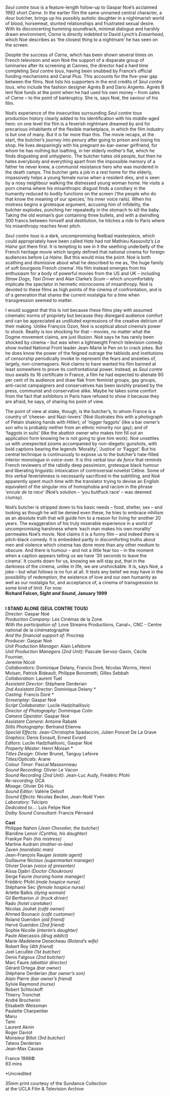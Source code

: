 

_Seul contre tous_ is a feature-length follow-up to Gaspar Noé’s acclaimed 1992 short _Carne_. In the earlier film the same unnamed central character, a dour butcher, brings up his possibly autistic daughter in a nightmarish world of blood, horsemeat, stunted relationships and frustrated sexual desire. With its disconcerting humming soundtrack, minimal dialogue and harshly drawn environment, _Carne_ is directly indebted to David Lynch’s _Eraserhead_, which Noé describes as ‘the closest thing to a nightmare’ he has seen on the screen.

Despite the success of _Carne_, which has been shown several times on French television and won Noé the support of a disparate group of luminaries after its screening at Cannes, the director had a hard time completing _Seul contre tous_, having been snubbed by France’s official funding mechanisms and Canal Plus. This accounts for the five-year gap between the films. Noé lists his supporters in the end credits of _Seul contre tous_, who include the fashion designer Agnès B and Dario Argento. Agnès B lent Noé funds at the point when he had used his own money – from sales of _Carne_ – to the point of bankruptcy. She is, says Noé, the saviour of his film.

Noé’s experience of the insecurities surrounding _Seul contre tous_ production history clearly added to his identification with his middle-aged hero: on one level the film is a feverish nightmare dreamed by and for precarious inhabitants of the flexible marketplace, in which the film industry is but one of many. But it is far more than this. The movie recaps, at the start, the butcher’s journey into penury after going to prison and losing his shop. He lives despairingly with his pregnant ex-bar-owner girlfriend, for whom he has nothing but loathing, in her elderly mother’s flat, which he finds disgusting and unhygienic. The butcher hates old people, but then he hates everybody and everything apart from the impossible memory of a father he never knew, a communist resistance hero who was murdered in the death camps. The butcher gets a job in a rest home for the elderly, impassively helps a young female nurse when a resident dies, and is seen by a nosy neighbour walking the distressed young woman home. He visits a porn cinema where his misanthropic disgust finds a corollary in the humanity reduced to bodily functions on the screen (‘the people who do that know the meaning of our species,’ his inner voice rails). When his mistress begins a grotesque argument, accusing him of infidelity, the butcher explodes, punching her repeatedly in the stomach to kill the baby. Taking the old woman’s gun containing three bullets, and with a dwindling 300 francs between himself and destitution, he hitches a ride to Paris where his misanthropy reaches fever pitch.

_Seul contre tous_ is a dark, uncompromising feelbad masterpiece, which could appropriately have been called _Hate_ had not Mathieu Kassovitz’s _La Haine_ got there first. It is tempting to see in it the seething underbelly of the French heritage movie which largely defined that national cinema for foreign audiences before _La Haine_. But this would miss the point. Noé is both scathing and dismissive about what he described to me as, ‘the huge family of soft bourgeois French cinema’. His film instead emerges from his enthusiasm for a body of powerful movies from the US and UK – including _Straw Dogs_, _Taxi Driver_ and Alan Clarke’s _Scum_ – which uncomfortably implicate the spectator in hermetic microcosms of misanthropy. Noé is devoted to these films as high points of the cinema of confrontation, and is of a generation that shares the current nostalgia for a time when transgression seemed to matter.

I would suggest that this is not because these films play with assumed cinematic norms of propriety but because they disregard audience comfort and can be appreciated as undiluted expressions of the creative delirium of their making. Unlike François Ozon, Noé is sceptical about cinema’s power to shock. Reality is too shocking for that – movies, no matter what the Dogme movement claims, are just illusion. Noé says he has rarely been shocked by cinema – but was when a lightweight French television comedy show invited National Front leader Jean-Marie le Pen on to crack jokes. But he does know the power of the feigned outrage the tabloids and institutions of censorship periodically invoke to represent the fears and anxieties of, largely, non-cinemagoers. Noé claims to have wanted his film banned at least somewhere to prove its confrontational power. Instead, as _Seul contre tous_ awaits its 16 certificate in France, a film he had expected to alienate 90 per cent of its audience and draw flak from feminist groups, gay groups, anti-racist campaigners and conservatives has been lavishly praised by the press, communist and conservative alike. Maybe he takes some comfort from the fact that exhibitors in Paris have refused to show it because they are afraid, he says, of sharing his point of view.

The point of view at stake, though, is the butcher’s, to whom France is a country of ‘cheese- and Nazi-lovers’ (Noé illustrates this with a photograph of Petain shaking hands with Hitler); of ‘nigger faggots’ (like a bar owner’s son who is probably neither from an ethnic minority nor gay); and of ‘faggots in suits’ (like the abattoir owner who makes him fill out an application form knowing he is not going to give him work). Noé unsettles us with unexpected zooms accompanied by non-diegetic gunshots, with bold captions bearing the legends ‘Morality’, ‘Justice’ or ‘Faggot’. But his central technique is continuously to expose us to the butcher’s hate-filled interior monologue in voice-over. It is this verbal _tour de force_ that reminds French reviewers of the rabidly deep pessimism, grotesque black humour and liberating linguistic intoxication of controversial novelist Céline. Some of this verbal feverishness is necessarily sacrificed in the subtitling, and Noé apparently spent much time with the translator trying to devise an English equivalent of the singular mix of homophobia and racism in the phrase ‘_encule de ta race_’ (Noé’s solution – ‘you buttfuck race’ – was deemed clumsy).

Noé’s butcher is stripped down to his basic needs – food, shelter, sex – and looking as though he will be denied even these, he tries to embrace nihilism as an absolute truth that will guide him to a reason for living for another 20 years. The exaggeration of his truly miserable experience in a world of uncompromising harshness where ‘each man makes his own morality’ permeates Noé’s movie. Noé claims it is a funny film – and indeed there is pitch-black comedy. It is embedded partly in discomforting truths about men and violence which cinema has done more than any other medium to obscure. And there is humour – and not a little fear too – in the moment when a caption appears telling us we have ‘30 seconds to leave the cinema’. It counts down for us, knowing we will stay put, that in the darkness of the cinema, unlike in life, we are unshockable. It is, says Noé, a joke – but what follows is no fun at all. It tests any belief we may have in the possibility of redemption, the existence of love and our own humanity as well as our nostalgia for, and acceptance of, a cinema of transgression to some kind of limit. For now.  
**Richard Falcon, _Sight and Sound_, January 1999**
<br><br>

**I STAND ALONE (SEUL CONTRE TOUS)**  
_Director_: Gaspar Noé  
_Production Company_: Les Cinémas de la Zone  
_With the participation of_:  Love Streams Productions, Canal+,  CNC - Centre national de la cinématographie  
_And the financial support of_: Procirep  
_Producer_: Gaspar Noé  
_Unit Production Manager_: Alain Lefebvre  
_Unit Production Managers (2nd Unit)_:  Pascale Servoz-Gavin, Cécile Fournier,  
Jeremie Nicoli  
_Collaborators_: Dominique Delany, Francis Doré, Nicolas Worms, Henri Moisan, Patrick Bideault, Philippe Bonometti, Gilles Sebbah  
_Collaboration_: Laurent Tuel  
_Assistant Director_: Stéphane Derderian  
_2nd Assistant Director_: Dominique Delany *  
_Casting_: Francis Doré *  
_Screenplay_: Gaspar Noé  
_Script Collaborator_: Lucile Hadzihalilovic  
_Director of Photography_: Dominique Colin  
_Camera Operator_: Gaspar Noé  
_Assistant Camera_: Antoine Rabaté  
_Stills Photography_: Bertrand Etienne  
_Special Effects_: Jean-Christophe Spadaccini,  Julien Poncet De La Grave  
_Graphics_: Denis Esnault, Ernest Evrard  
_Editors_: Lucile Hadzihalilovic, Gaspar Noé  
_Property Master_: Henri Moisan *  
_Titles Design_: Olivier Brunet, Tanguy Lefevre  
_Titles/Opticals_: Arane  
_Colour Timer_: Pascal Massonneau  
_Sound Recording_: Olivier Le Vacon  
_Sound Recording (2nd Unit)_: Jean-Luc Audy, Frédéric Pfohl  
_Re-recording_: DCA  
_Mixage_: Olivier Dô Húu  
_Sound Editor_: Valérie Deloof  
_Sound Effects_: Nicolas Becker, Jean-Noël Yven  
_Laboratory_: Telcipro  
_Dedicated to..._: Luis Felipe Noé  
_Dolby Sound Consultant_: Francis Pérreard

**Cast**  
Philippe Nahon _(Jean Chevalier, the butcher)_  
Blandine Lenoir _(Cynthia, his daughter)_  
Frankye Pain _(his mistress)_  
Martine Audrain _(mother-in-law)_  
Zaven _(moralistic man)_  
Jean-François Rauger _(estate agent)_  
Guillaume Nicloux _(supermarket manager)_  
Olivier Doran _(voice of presenter)_  
Aïssa Djabri _(Doctor Choukroun)_  
Serge Faurie _(nursing home manager)_  
Frédéric Pfohl _(male hospice nurse)_  
Stéphanie Sec _(female hospice nurse)_  
Arlette Balkis _(dying woman)_  
Gil Bertharion Jr _(truck driver)_  
Rado _(hotel caretaker)_  
Nicolas Jouhet _(café owner)_  
Ahmed Bounacir _(café customer)_  
Roland Gueridon _(old friend)_  
Hervé Gueridon _(2nd friend)_  
Sophie Nicolle _(interim’s daughter)_  
Paule Abecassis _(drug addict)_  
Marie-Madeleine Denecheau _(Roland’s wife)_  
Robert Roy _(4th friend)_  
Joel Lecullée _(1st butcher)_  
Denis Falgoux _(2nd butcher)_  
Marc Faure _(abattoir director)_  
Gérard Ortega _(bar owner)_  
Stéphane Derderian _(bar owner’s son)_  
Alain Pierre _(bar owner’s friend)_  
Sylvie Raymond _(nurse)_  
Robert Schlockoff  
Thierry Tronchet  
André Brochenin  
Elisabeth Weissman  
Paulette Charpentier  
Manu  
Tami  
Laurent Aknin  
Roger Daviot  
Monsieur Billot _(3rd butcher)_  
Tateos Derderian  
Jean-Max Causse

France 1998©  
93 mins

*Uncredited

35mm print courtesy of the Sundance Collection  
at the UCLA Film & Television Archive
<!--stackedit_data:
eyJoaXN0b3J5IjpbMTEwNjMxNDM5Nl19
-->